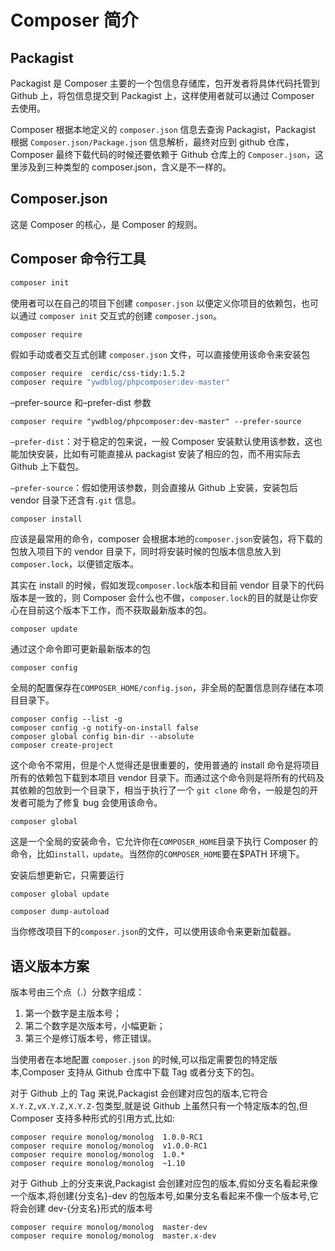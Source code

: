 # Composer 简介

## Packagist

Packagist 是 Composer 主要的一个包信息存储库，包开发者将具体代码托管到 Github 上，将包信息提交到 Packagist 上，这样使用者就可以通过 Composer 去使用。

Composer 根据本地定义的 `composer.json` 信息去查询 Packagist，Packagist 根据 `Composer.json/Package.json` 信息解析，最终对应到 github 仓库，Composer 最终下载代码的时候还要依赖于 Github 仓库上的 `Composer.json`，这里涉及到三种类型的 composer.json，含义是不一样的。

## Composer.json

这是 Composer 的核心，是 Composer 的规则。

## Composer 命令行工具

```sh
composer init
```

使用者可以在自己的项目下创建 `composer.json` 以便定义你项目的依赖包，也可以通过 `composer init` 交互式的创建 `composer.json`。

```shell
composer require
```

假如手动或者交互式创建 `composer.json` 文件，可以直接使用该命令来安装包

```sh
composer require  cerdic/css-tidy:1.5.2
composer require "ywdblog/phpcomposer:dev-master"
```

–prefer-source 和–prefer-dist 参数

```shell
composer require "ywdblog/phpcomposer:dev-master" --prefer-source
```

`–prefer-dist`：对于稳定的包来说，一般 Composer 安装默认使用该参数，这也能加快安装，比如有可能直接从 packagist 安装了相应的包，而不用实际去 Github 上下载包。

`–prefer-source`：假如使用该参数，则会直接从 Github 上安装，安装包后 vendor 目录下还含有`.git` 信息。

```shell
composer install
```

应该是最常用的命令，composer 会根据本地的`composer.json`安装包，将下载的包放入项目下的 vendor 目录下，同时将安装时候的包版本信息放入到`composer.lock`，以便锁定版本。

其实在 install 的时候，假如发现`composer.lock`版本和目前 vendor 目录下的代码版本是一致的，则 Composer 会什么也不做，`composer.lock`的目的就是让你安心在目前这个版本下工作，而不获取最新版本的包。

```shell
composer update
```

通过这个命令即可更新最新版本的包

```shell
composer config
```

全局的配置保存在`COMPOSER_HOME/config.json`，非全局的配置信息则存储在本项目目录下。

```shell
composer config --list -g
composer config -g notify-on-install false
composer global config bin-dir --absolute
composer create-project
```

这个命令不常用，但是个人觉得还是很重要的，使用普通的 install 命令是将项目所有的依赖包下载到本项目 vendor 目录下。而通过这个命令则是将所有的代码及其依赖的包放到一个目录下，相当于执行了一个 `git clone` 命令，一般是包的开发者可能为了修复 bug 会使用该命令。

```shell
composer global
```

这是一个全局的安装命令，它允许你在`COMPOSER_HOME`目录下执行 Composer 的命令，比如`install，update`。当然你的`COMPOSER_HOME`要在\$PATH 环境下。

安装后想更新它，只需要运行

```shell
composer global update

composer dump-autoload
```

当你修改项目下的`composer.json`的文件，可以使用该命令来更新加载器。

## 语义版本方案

版本号由三个点（.）分数字组成：

1. 第一个数字是主版本号；
2. 第二个数字是次版本号，小幅更新；
3. 第三个是修订版本号，修正错误。

当使用者在本地配置 `composer.json` 的时候,可以指定需要包的特定版本,Composer 支持从 Github 仓库中下载 Tag 或者分支下的包。

对于 Github 上的 Tag 来说,Packagist 会创建对应包的版本,它符合`X.Y.Z,vX.Y.Z,X.Y.Z-`包类型,就是说 Github 上虽然只有一个特定版本的包,但 Composer 支持多种形式的引用方式,比如:

```shell
composer require monolog/monolog  1.0.0-RC1
composer require monolog/monolog  v1.0.0-RC1
composer require monolog/monolog  1.0.*
composer require monolog/monolog  ~1.10
```

对于 Github 上的分支来说,Packagist 会创建对应包的版本,假如分支名看起来像一个版本,将创建{分支名}-dev 的包版本号,如果分支名看起来不像一个版本号,它将会创建 dev-{分支名}形式的版本号

```shell
composer require monolog/monolog  master-dev
composer require monolog/monolog  master.x-dev
```
